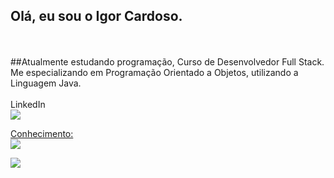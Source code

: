 ## Olá, eu sou o Igor Cardoso.
<br>
<br>
##Atualmente estudando programação, Curso de Desenvolvedor Full Stack.
Me especializando em Programação Orientado a Objetos, utilizando a Linguagem Java.
<br>
  <br>
LinkedIn
  <br>
  <a href="https://www.linkedin.com/in/igor-cardoso-0015b558/" target="_blank">
<img src= "https://img.shields.io/badge/LinkedIn-0077B5?style=for-the-badge&logo=linkedin&logoColor=white" />

Conhecimento:
  <br>
<img src="https://img.shields.io/badge/Adobe%20Photoshop-31A8FF?style=for-the-badge&logo=Adobe%20Photoshop&logoColor=black" />

<img src= "https://img.shields.io/badge/Eclipse-2C2255?style=for-the-badge&logo=eclipse&logoColor=white"/>

